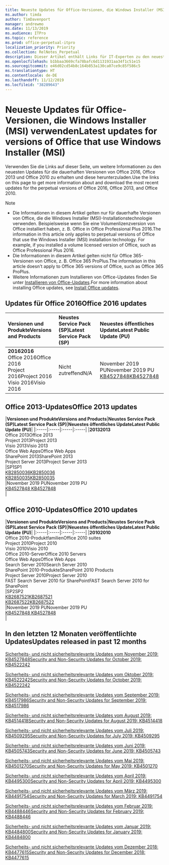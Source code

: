 ```yaml
---
title: Neueste Updates für Office-Versionen, die Windows Installer (MSI) verwenden
ms.author: timda
author: TimDavenport
manager: andrewmo
ms.date: 11/13/2019
ms.audience: ITPro
ms.topic: reference
ms.prod: office-perpetual-itpro
localization_priority: Priority
ms.collection: RelNotes_Perpetual
description: Dieser Artikel enthält Links für IT-Experten zu den neuesten Updateinformationen für dauerhafte Versionen von Office 2016, Office 2013 und Office 2010
ms.openlocfilehash: b1bbaa3669cfa78bafc6d1131931aa34f1c51e15
ms.sourcegitcommit: e46d02cd54b8c164b853a130ca07ce9c85f586c5
ms.translationtype: HT
ms.contentlocale: de-DE
ms.lasthandoff: 11/12/2019
ms.locfileid: "38289643"
---
```

# <a name="latest-updates-for-versions-of-office-that-use-windows-installer-msi"></a><span data-ttu-id="7225e-103">Neueste Updates für Office-Versionen, die Windows Installer (MSI) verwenden</span><span class="sxs-lookup"><span data-stu-id="7225e-103">Latest updates for versions of Office that use Windows Installer (MSI)</span></span>

<span data-ttu-id="7225e-104">Verwenden Sie die Links auf dieser Seite, um weitere Informationen zu den neuesten Updates für die dauerhaften Versionen von Office 2016, Office 2013 und Office 2010 zu erhalten und diese herunterzuladen.</span><span class="sxs-lookup"><span data-stu-id="7225e-104">Use the links on this page to get more information about and download the most recent updates for the perpetual versions of Office 2016, Office 2013, and Office 2010.</span></span>
  
 
> [!NOTE]
> - <span data-ttu-id="7225e-p101">Die Informationen in diesem Artikel gelten nur für dauerhafte Versionen von Office, die die Windows Installer (MSI)-Installationstechnologie verwenden. Beispielsweise wenn Sie eine Volumenlizenzversion von Office installiert haben, z. B. Office in Office Professional Plus 2016.</span><span class="sxs-lookup"><span data-stu-id="7225e-p101">The information in this article only applies to perpetual versions of Office that use the Windows Installer (MSI) installation technology. For example, if you installed a volume licensed version of Office, such as Office Professional Plus 2016.</span></span>
> - <span data-ttu-id="7225e-107">Die Informationen in diesem Artikel gelten nicht für Office 365-Versionen von Office, z. B. Office 365 ProPlus.</span><span class="sxs-lookup"><span data-stu-id="7225e-107">The information in this article doesn't apply to Office 365 versions of Office, such as Office 365 ProPlus.</span></span>
> - <span data-ttu-id="7225e-108">Weitere Informationen zum Installieren von Office-Updates finden Sie unter [Installieren von Office-Updates](https://support.office.com/article/2ab296f3-7f03-43a2-8e50-46de917611c5).</span><span class="sxs-lookup"><span data-stu-id="7225e-108">For more information about installing Office updates, see [Install Office updates](https://support.office.com/article/2ab296f3-7f03-43a2-8e50-46de917611c5).</span></span> 


## <a name="office-2016-updates"></a><span data-ttu-id="7225e-109">Updates für Office 2016</span><span class="sxs-lookup"><span data-stu-id="7225e-109">Office 2016 updates</span></span>

|<span data-ttu-id="7225e-110">**Versionen und Produkte**</span><span class="sxs-lookup"><span data-stu-id="7225e-110">**Versions and Products**</span></span>|<span data-ttu-id="7225e-111">**Neustes Service Pack (SP)**</span><span class="sxs-lookup"><span data-stu-id="7225e-111">**Latest Service Pack (SP)**</span></span>|<span data-ttu-id="7225e-112">**Neuestes öffentliches Update**</span><span class="sxs-lookup"><span data-stu-id="7225e-112">**Latest Public Update (PU)**</span></span>|
|:-----|:-----|:-----|
|<span data-ttu-id="7225e-113">**2016**</span><span class="sxs-lookup"><span data-stu-id="7225e-113">**2016**</span></span> <br/> <span data-ttu-id="7225e-114">Office 2016</span><span class="sxs-lookup"><span data-stu-id="7225e-114">Office 2016</span></span>  <br/> <span data-ttu-id="7225e-115">Project 2016</span><span class="sxs-lookup"><span data-stu-id="7225e-115">Project 2016</span></span>  <br/> <span data-ttu-id="7225e-116">Visio 2016</span><span class="sxs-lookup"><span data-stu-id="7225e-116">Visio 2016</span></span>  <br/> |<span data-ttu-id="7225e-117">Nicht zutreffend</span><span class="sxs-lookup"><span data-stu-id="7225e-117">N/A</span></span>  <br/> |<span data-ttu-id="7225e-118">November 2019 PU</span><span class="sxs-lookup"><span data-stu-id="7225e-118">November 2019 PU</span></span>  <br/> [<span data-ttu-id="7225e-119">KB4527848</span><span class="sxs-lookup"><span data-stu-id="7225e-119">KB4527848</span></span>](https://support.microsoft.com/help/4527848) <br/> |
   
## <a name="office-2013-updates"></a><span data-ttu-id="7225e-120">Office 2013-Updates</span><span class="sxs-lookup"><span data-stu-id="7225e-120">Office 2013 updates</span></span>

|<span data-ttu-id="7225e-121">**Versionen und Produkte**</span><span class="sxs-lookup"><span data-stu-id="7225e-121">**Versions and Products**</span></span>|<span data-ttu-id="7225e-122">**Neustes Service Pack (SP)**</span><span class="sxs-lookup"><span data-stu-id="7225e-122">**Latest Service Pack (SP)**</span></span>|<span data-ttu-id="7225e-123">**Neuestes öffentliches Update**</span><span class="sxs-lookup"><span data-stu-id="7225e-123">**Latest Public Update (PU)**</span></span>|
|:-----|:-----|:-----|:-----|
|<span data-ttu-id="7225e-124">**2013**</span><span class="sxs-lookup"><span data-stu-id="7225e-124">**2013**</span></span> <br/> <span data-ttu-id="7225e-125">Office 2013</span><span class="sxs-lookup"><span data-stu-id="7225e-125">Office 2013</span></span>  <br/> <span data-ttu-id="7225e-126">Project 2013</span><span class="sxs-lookup"><span data-stu-id="7225e-126">Project 2013</span></span>  <br/> <span data-ttu-id="7225e-127">Visio 2013</span><span class="sxs-lookup"><span data-stu-id="7225e-127">Visio 2013</span></span>  <br/> <span data-ttu-id="7225e-128">Office Web Apps</span><span class="sxs-lookup"><span data-stu-id="7225e-128">Office Web Apps</span></span>  <br/> <span data-ttu-id="7225e-129">SharePoint 2013</span><span class="sxs-lookup"><span data-stu-id="7225e-129">SharePoint 2013</span></span>  <br/> <span data-ttu-id="7225e-130">Project Server 2013</span><span class="sxs-lookup"><span data-stu-id="7225e-130">Project Server 2013</span></span>  <br/> |<span data-ttu-id="7225e-131">SP1</span><span class="sxs-lookup"><span data-stu-id="7225e-131">SP1</span></span> <br/> [<span data-ttu-id="7225e-132">KB2850036</span><span class="sxs-lookup"><span data-stu-id="7225e-132">KB2850036</span></span>](https://support.microsoft.com/kb/2850036) <br/>[<span data-ttu-id="7225e-133">KB2850035</span><span class="sxs-lookup"><span data-stu-id="7225e-133">KB2850035</span></span>](https://support.microsoft.com/kb/2850035) <br/> |<span data-ttu-id="7225e-134">November 2019 PU</span><span class="sxs-lookup"><span data-stu-id="7225e-134">November 2019 PU</span></span>  <br/> [<span data-ttu-id="7225e-135">KB4527848 </span><span class="sxs-lookup"><span data-stu-id="7225e-135">KB4527848 </span></span>](https://support.microsoft.com/help/4527848 ) <br/> |
   
## <a name="office-2010-updates"></a><span data-ttu-id="7225e-136">Office 2010-Updates</span><span class="sxs-lookup"><span data-stu-id="7225e-136">Office 2010 updates</span></span>

|<span data-ttu-id="7225e-137">**Versionen und Produkte**</span><span class="sxs-lookup"><span data-stu-id="7225e-137">**Versions and Products**</span></span>|<span data-ttu-id="7225e-138">**Neustes Service Pack (SP)**</span><span class="sxs-lookup"><span data-stu-id="7225e-138">**Latest Service Pack (SP)**</span></span>|<span data-ttu-id="7225e-139">**Neuestes öffentliches Update**</span><span class="sxs-lookup"><span data-stu-id="7225e-139">**Latest Public Update (PU)**</span></span>|
|:-----|:-----|:-----|:-----|
|<span data-ttu-id="7225e-140">**2010**</span><span class="sxs-lookup"><span data-stu-id="7225e-140">**2010**</span></span> <br/> <span data-ttu-id="7225e-141">Office 2010-Produktfamilien</span><span class="sxs-lookup"><span data-stu-id="7225e-141">Office 2010 suites</span></span>  <br/> <span data-ttu-id="7225e-142">Project 2010</span><span class="sxs-lookup"><span data-stu-id="7225e-142">Project 2010</span></span>  <br/> <span data-ttu-id="7225e-143">Visio 2010</span><span class="sxs-lookup"><span data-stu-id="7225e-143">Visio 2010</span></span>  <br/> <span data-ttu-id="7225e-144">Office 2010-Server</span><span class="sxs-lookup"><span data-stu-id="7225e-144">Office 2010 Servers</span></span>  <br/> <span data-ttu-id="7225e-145">Office Web Apps</span><span class="sxs-lookup"><span data-stu-id="7225e-145">Office Web Apps</span></span>  <br/> <span data-ttu-id="7225e-146">Search Server 2010</span><span class="sxs-lookup"><span data-stu-id="7225e-146">Search Server 2010</span></span>  <br/> <span data-ttu-id="7225e-147">SharePoint 2010-Produkte</span><span class="sxs-lookup"><span data-stu-id="7225e-147">SharePoint 2010 Products</span></span>  <br/> <span data-ttu-id="7225e-148">Project Server 2010</span><span class="sxs-lookup"><span data-stu-id="7225e-148">Project Server 2010</span></span>  <br/> <span data-ttu-id="7225e-149">FAST Search Server 2010 für SharePoint</span><span class="sxs-lookup"><span data-stu-id="7225e-149">FAST Search Server 2010 for SharePoint</span></span>  <br/> |<span data-ttu-id="7225e-150">SP2</span><span class="sxs-lookup"><span data-stu-id="7225e-150">SP2</span></span> <br/>[<span data-ttu-id="7225e-151">KB2687521</span><span class="sxs-lookup"><span data-stu-id="7225e-151">KB2687521</span></span>](https://support.microsoft.com/kb/2687521) <br/> [<span data-ttu-id="7225e-152">KB2687522</span><span class="sxs-lookup"><span data-stu-id="7225e-152">KB2687522</span></span>](https://support.microsoft.com/kb/2687522) <br/> |<span data-ttu-id="7225e-153">November 2019 PU</span><span class="sxs-lookup"><span data-stu-id="7225e-153">November 2019 PU</span></span>  <br/> [<span data-ttu-id="7225e-154">KB4527848 </span><span class="sxs-lookup"><span data-stu-id="7225e-154">KB4527848 </span></span>](https://support.microsoft.com/help/4527848 ) <br/>|
   

   
## <a name="updates-released-in-past-12-months"></a><span data-ttu-id="7225e-155">In den letzten 12 Monaten veröffentlichte Updates</span><span class="sxs-lookup"><span data-stu-id="7225e-155">Updates released in past 12 months</span></span>

[<span data-ttu-id="7225e-156">Sicherheits- und nicht sicherheitsrelevante Updates vom November 2019: KB4527848</span><span class="sxs-lookup"><span data-stu-id="7225e-156">Security and Non-Security Updates for October 2019: KB4522242</span></span>](https://support.microsoft.com/help/4527848)

[<span data-ttu-id="7225e-157">Sicherheits- und nicht sicherheitsrelevante Updates vom Oktober 2019: KB4522242</span><span class="sxs-lookup"><span data-stu-id="7225e-157">Security and Non-Security Updates for October 2019: KB4522242</span></span>](https://support.microsoft.com/help/4522242)

[<span data-ttu-id="7225e-158">Sicherheits- und nicht sicherheitsrelevante Updates vom September 2019: KB4517986</span><span class="sxs-lookup"><span data-stu-id="7225e-158">Security and Non-Security Updates for September 2019: KB4517986</span></span>](https://support.microsoft.com/help/4517986 )

[<span data-ttu-id="7225e-159">Sicherheits- und nicht sicherheitsrelevante Updates vom August 2019: KB4514418</span><span class="sxs-lookup"><span data-stu-id="7225e-159">Security and Non-Security Updates for August 2019: KB4514418</span></span>](https://support.microsoft.com/help/4514418)

[<span data-ttu-id="7225e-160">Sicherheits- und nicht sicherheitsrelevante Updates vom Juli 2019: KB4509295</span><span class="sxs-lookup"><span data-stu-id="7225e-160">Security and Non-Security Updates for July 2019: KB4509295</span></span>](https://support.microsoft.com/help/4509295)

[<span data-ttu-id="7225e-161">Sicherheits- und nicht sicherheitsrelevante Updates vom Juni 2019: KB4505743</span><span class="sxs-lookup"><span data-stu-id="7225e-161">Security and Non-Security Updates for June 2019: KB4505743</span></span>](https://support.microsoft.com/help/4505743)

[<span data-ttu-id="7225e-162">Sicherheits- und nicht sicherheitsrelevante Updates vom Mai 2019: KB4501270</span><span class="sxs-lookup"><span data-stu-id="7225e-162">Security and Non-Security Updates for May 2019: KB4501270 </span></span>](https://support.microsoft.com/de-DE/help/4501270)

[<span data-ttu-id="7225e-163">Sicherheits- und nicht sicherheitsrelevante Updates vom April 2019: KB4495300</span><span class="sxs-lookup"><span data-stu-id="7225e-163">Security and Non-Security Updates for April 2019: KB4495300</span></span>](https://support.microsoft.com/de-DE/help/4495300)

[<span data-ttu-id="7225e-164">Sicherheits- und nicht sicherheitsrelevante Updates vom März 2019: KB4491754</span><span class="sxs-lookup"><span data-stu-id="7225e-164">Security and Non-Security Updates for March 2019: KB4491754</span></span>](https://support.microsoft.com/de-DE/help/4491754) 

[<span data-ttu-id="7225e-165">Sicherheits- und nicht sicherheitsrelevante Updates vom Februar 2019: KB4488446</span><span class="sxs-lookup"><span data-stu-id="7225e-165">Security and Non-Security Updates for February 2019: KB4488446</span></span>](https://support.microsoft.com/help/4488446)

[<span data-ttu-id="7225e-166">Sicherheits- und nicht sicherheitsrelevante Updates vom Januar 2019: KB4484800</span><span class="sxs-lookup"><span data-stu-id="7225e-166">Security and Non-Security Updates for January 2019: KB4484800</span></span>](https://support.microsoft.com/help/4484800)

[<span data-ttu-id="7225e-167">Sicherheits- und nicht sicherheitsrelevante Updates vom Dezember 2018: KB4477615</span><span class="sxs-lookup"><span data-stu-id="7225e-167">Security and Non-Security Updates for December 2018: KB4477615</span></span>](https://support.microsoft.com/help/4477615)





 

   

   

  


  
 
  
 
  

  
   
  
